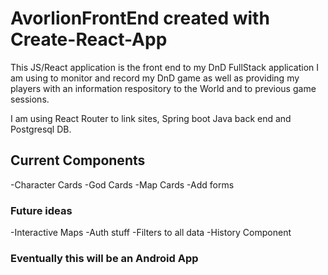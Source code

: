 # AvorlionFrontEnd created with Create-React-App

This JS/React application is the front end to my DnD FullStack application I am using to monitor and record my DnD game as well as providing my players with an information respository to the World and to previous game sessions. 

I am using React Router to link sites, Spring boot Java back end and Postgresql DB.

## Current Components

-Character Cards
-God Cards
-Map Cards
-Add forms

### Future ideas
-Interactive Maps
-Auth stuff
-Filters to all data
-History Component

### Eventually this will be an Android App
